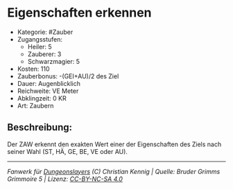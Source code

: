# Eigenschaften erkennen  
- Kategorie: #Zauber  
- Zugangsstufen:  
  - Heiler: 5  
  - Zauberer: 3  
  - Schwarzmagier: 5  
- Kosten: 110  
- Zauberbonus: -(GEI+AU)/2 des Ziel  
- Dauer: Augenblicklich  
- Reichweite: VE Meter  
- Abklingzeit: 0 KR  
- Art: Zaubern     

## Beschreibung:
Der ZAW erkennt den exakten Wert einer der Eigenschaften des Ziels nach seiner Wahl (ST, HÄ, GE, BE, VE oder AU).


___
*Fanwerk für [Dungeonslayers](https://www.dungeonslayers.net/) (C) Christian Kennig | Quelle: Bruder Grimms Grimmoire 5 | Lizenz: [CC-BY-NC-SA 4.0](https://creativecommons.org/licenses/by-nc-sa/4.0/deed.de)*